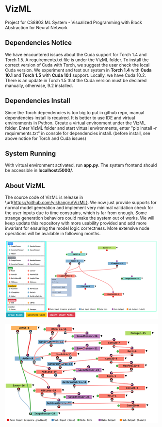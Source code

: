 # VizML
Project for CS8803 ML System - Visualized Programming with Block Abstraction for Neural Network

## Dependencies Notice
We have encountered issues about the Cuda support for Torch 1.4 and Torch 1.5. A requirements.txt file is under the VizML folder. 
To install the correct version of Cuda with Torch, we suggest the user check the local Cuda version. We experiment and test our system in **Torch 1.4** with **Cuda 10.1** and **Torch 1.5** with **Cuda 10.1** support. Locally, we have Cuda 10.2. 
There is an update in Torch 1.5 that the Cuda version must be declared manually, otherwise, 9.2 installed.

## Dependencies Install
Since the Torch dependencies is too big to put in github repo, manual dependencies install is required. It is better to use IDE and virtual environments in Python.
Create a virtual environment under the VizML folder. Enter VizML folder and start virtual environments, enter "pip install -r requirements.txt" in console for dependencies install. (before install, see above notice for Torch and Cuda issues)

## System Running
With virtual environment activated, run **app.py**. The system frontend should be accessible in **localhost:5000/**.

## About VizML
The source code of VizML is release in \url{https://github.com/yishangru/VizML}. We now just provide supports for normal model generation and implement very minimal validation check for the user inputs due to time constrains, which is far from enough. Some strange generation behaviors could make the system out of works. We will keep update this repository with more usability provided and add more invariant for ensuring the model logic correctness. More extensive node operations will be available in following months.

![Program Screenshot](/screenshot/front.PNG)


![Program Screenshot](/screenshot/style.PNG)
